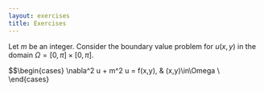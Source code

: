 ```yaml
---
layout: exercises
title: Exercises
---
```


Let $m$ be an integer. Consider the boundary value problem for $u(x,y)$ in the domain $\Omega = [0,\pi]\times[0,\pi]$.

$$\begin{cases}
\nabla^2 u + m^2 u = f(x,y), & (x,y)\in\Omega \\
\end{cases}
